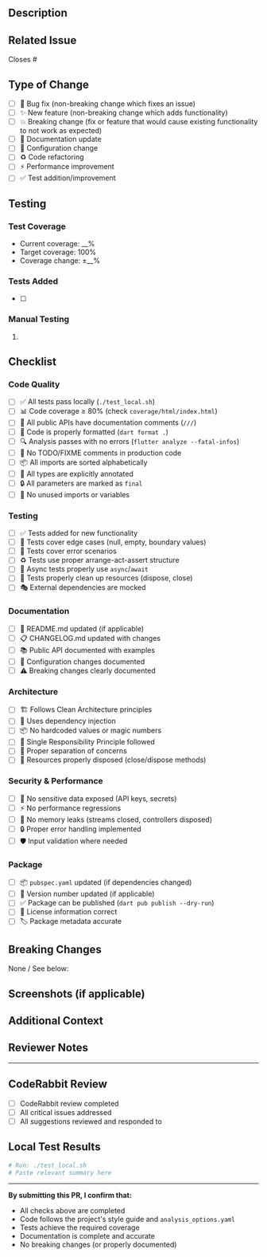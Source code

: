## Description
<!-- Provide a clear and concise description of the changes (minimum 100 characters) -->



## Related Issue
<!-- Link to the issue this PR addresses -->
Closes #

## Type of Change
<!-- Mark the relevant option with an 'x' -->
- [ ] 🐛 Bug fix (non-breaking change which fixes an issue)
- [ ] ✨ New feature (non-breaking change which adds functionality)
- [ ] 💥 Breaking change (fix or feature that would cause existing functionality to not work as expected)
- [ ] 📝 Documentation update
- [ ] 🔧 Configuration change
- [ ] ♻️ Code refactoring
- [ ] ⚡ Performance improvement
- [ ] ✅ Test addition/improvement

## Testing
<!-- Describe the tests you ran and how to reproduce them -->

### Test Coverage
- Current coverage: __%
- Target coverage: 100%
- Coverage change: ±__%

### Tests Added
<!-- List the test files/scenarios added -->
- [ ]

### Manual Testing
<!-- Describe manual testing steps if applicable -->
1.

## Checklist
<!-- Ensure all items are completed before requesting review -->

### Code Quality
- [ ] ✅ All tests pass locally (`./test_local.sh`)
- [ ] 📊 Code coverage ≥ 80% (check `coverage/html/index.html`)
- [ ] 📝 All public APIs have documentation comments (`///`)
- [ ] 🎨 Code is properly formatted (`dart format .`)
- [ ] 🔍 Analysis passes with no errors (`flutter analyze --fatal-infos`)
- [ ] 🚫 No TODO/FIXME comments in production code
- [ ] 📦 All imports are sorted alphabetically
- [ ] 🎯 All types are explicitly annotated
- [ ] 🔒 All parameters are marked as `final`
- [ ] 🧹 No unused imports or variables

### Testing
- [ ] ✅ Tests added for new functionality
- [ ] 🧪 Tests cover edge cases (null, empty, boundary values)
- [ ] 🚨 Tests cover error scenarios
- [ ] ♻️ Tests use proper arrange-act-assert structure
- [ ] 🔄 Async tests properly use `async`/`await`
- [ ] 🧼 Tests properly clean up resources (dispose, close)
- [ ] 🎭 External dependencies are mocked

### Documentation
- [ ] 📖 README.md updated (if applicable)
- [ ] 📋 CHANGELOG.md updated with changes
- [ ] 📚 Public API documented with examples
- [ ] 🔧 Configuration changes documented
- [ ] ⚠️ Breaking changes clearly documented

### Architecture
- [ ] 🏗️ Follows Clean Architecture principles
- [ ] 🔌 Uses dependency injection
- [ ] 📦 No hardcoded values or magic numbers
- [ ] 🎯 Single Responsibility Principle followed
- [ ] 🔄 Proper separation of concerns
- [ ] 💾 Resources properly disposed (close/dispose methods)

### Security & Performance
- [ ] 🔐 No sensitive data exposed (API keys, secrets)
- [ ] ⚡ No performance regressions
- [ ] 💾 No memory leaks (streams closed, controllers disposed)
- [ ] 🔒 Proper error handling implemented
- [ ] 🛡️ Input validation where needed

### Package
- [ ] 📦 `pubspec.yaml` updated (if dependencies changed)
- [ ] 🔢 Version number updated (if applicable)
- [ ] ✅ Package can be published (`dart pub publish --dry-run`)
- [ ] 📄 License information correct
- [ ] 🏷️ Package metadata accurate

## Breaking Changes
<!-- If this PR introduces breaking changes, describe them here -->
<!-- Provide migration guide for users -->

None / See below:



## Screenshots (if applicable)
<!-- Add screenshots for UI changes -->



## Additional Context
<!-- Add any other context about the PR here -->



## Reviewer Notes
<!-- Any specific areas you want reviewers to focus on? -->



---

## CodeRabbit Review
<!-- CodeRabbit will automatically review this PR -->
<!-- Address all critical issues before requesting human review -->

- [ ] CodeRabbit review completed
- [ ] All critical issues addressed
- [ ] All suggestions reviewed and responded to

## Local Test Results
<!-- Paste output from `./test_local.sh` or summarize -->

```bash
# Run: ./test_local.sh
# Paste relevant summary here
```

---

**By submitting this PR, I confirm that:**
- All checks above are completed
- Code follows the project's style guide and `analysis_options.yaml`
- Tests achieve the required coverage
- Documentation is complete and accurate
- No breaking changes (or properly documented)
